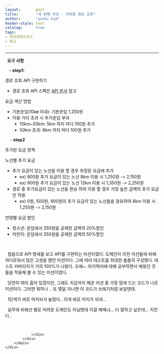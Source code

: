 ```yaml
---
layout:       post
title:        "세 번째 미션 - 지하철 경로 조회"
author:       "yunki kim"
header-style: text
catalog:      true
tags: 
- 우아한테크코스
- 회고
---
```


<head></head>
<body id="tt-body-page" class="">
<div id="wrap" class="wrap-right">
    <div id="container">
        <main class="main ">
            <div class="area-main">
                <div class="area-view">
                    <div class="article-header"></div>
                    <hr>
                    <div class="article-view">
                        <div class="contents_style">
                            <p data-ke-size="size16"><b>&nbsp; 요구 사항</b></p>
<p data-ke-size="size16"><b>&nbsp; &nbsp; - step1:</b></p>
<p data-ke-size="size16">경로 조회 API 구현하기</p>
<ul style="list-style-type: disc;" data-ke-list-type="disc">
<li>경로 조회 API 스펙은<span>&nbsp;</span><a href="https://techcourse-storage.s3.ap-northeast-2.amazonaws.com/c4c291f19953498e8eda8a38253eed51#Path">API 문서</a><span>&nbsp;</span>참고</li>
</ul>
<p data-ke-size="size16">요금 계산 방법</p>
<ul style="list-style-type: disc;" data-ke-list-type="disc">
<li>기본운임(10㎞ 이내): 기본운임 1,250원</li>
<li>이용 거리 초과 시 추가운임 부과
<ul style="list-style-type: disc;" data-ke-list-type="disc">
<li>10km~50km: 5km 까지 마다 100원 추가</li>
<li>50km 초과: 8km 까지 마다 100원 추가</li>
</ul>
</li>
</ul>
<p data-ke-size="size16">&nbsp; &nbsp; -&nbsp;<b>step2</b></p>
<p data-ke-size="size16">추가된 요금 정책</p>
<p data-ke-size="size16">노선별 추가 요금</p>
<ul style="list-style-type: disc;" data-ke-list-type="disc">
<li>추가 요금이 있는 노선을 이용 할 경우 측정된 요금에 추가
<ul style="list-style-type: disc;" data-ke-list-type="disc">
<li>ex) 900원 추가 요금이 있는 노선 8km 이용 시 1,250원 -&gt; 2,150원</li>
<li>ex) 900원 추가 요금이 있는 노선 12km 이용 시 1,350원 -&gt; 2,250원</li>
</ul>
</li>
<li>경로 중 추가요금이 있는 노선을 환승 하여 이용 할 경우 가장 높은 금액의 추가 요금만 적용
<ul style="list-style-type: disc;" data-ke-list-type="disc">
<li>ex) 0원, 500원, 900원의 추가 요금이 있는 노선들을 경유하여 8km 이용 시 1,250원 -&gt; 2,150원</li>
</ul>
</li>
</ul>
<p data-ke-size="size16">연령별 요금 할인</p>
<ul style="list-style-type: disc;" data-ke-list-type="disc">
<li>청소년: 운임에서 350원을 공제한 금액의 20%할인</li>
<li>어린이: 운임에서 350원을 공제한 금액의 50%할인</li>
</ul>
<p data-ke-size="size16">&nbsp;</p>
<p data-ke-size="size16">&nbsp; 첨음으로 API 명세를 보고 API를 구현하는 미션이였다. 도메인이 이전 미션들에 비해 까다로워서 많은 고생을 했던 미션이다. 그에 따라 테스트를 최대한 촘촘히 구성했다. 테스트 커버리지가 거의 100%가 나왔다. 오예~. 아키텍처에 대해 공부하면서 배웠던 것들을 적용해 볼 수 있는 미션이였다.</p>
<p data-ke-size="size16">&nbsp; 당연히 여러 흠이 있겠지만, 그래도 지금까지 해온 미션 중 가장 맘에 드는 코드가 나온 미션이다. 그러면 뭐하나 .. 또 몇달 지나면 이 코드가 쓰래기처럼 보일텐데.</p>
<p data-ke-size="size16">&nbsp; 1단계가 바로 머지되서 놀랐다.. 이게 바로 머지가 되네...</p>
<p data-ke-size="size16">&nbsp; 실무에 비해선 별로 어려운 도메인도 아닐텐데 이걸 해매냐... 더 잘하고 싶은데... 지친다..</p>
                        </div>
                        <br>
                        <div class="tags"></div>
                    </div>
                    
                </div>
            </div>
        </main>
    </div>
</div>


</body>